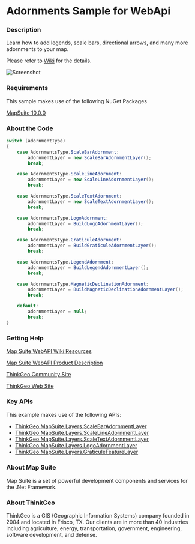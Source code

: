 # Adornments Sample for WebApi

### Description

Learn how to add legends, scale bars, directional arrows, and many more adornments to your map.

Please refer to [Wiki](http://wiki.thinkgeo.com/wiki/map_suite_web_for_webapi) for the details.

![Screenshot](https://github.com/ThinkGeo/AdornmentsSample-ForWebApi/blob/master/ScreenShot.png)

### Requirements
This sample makes use of the following NuGet Packages

[MapSuite 10.0.0](https://www.nuget.org/packages?q=ThinkGeo)

### About the Code
```csharp
switch (adornmentType)
{
    case AdornmentsType.ScaleBarAdornment:
        adornmentLayer = new ScaleBarAdornmentLayer();
        break;

    case AdornmentsType.ScaleLineAdornment:
        adornmentLayer = new ScaleLineAdornmentLayer();
        break;

    case AdornmentsType.ScaleTextAdornment:
        adornmentLayer = new ScaleTextAdornmentLayer();
        break;

    case AdornmentsType.LogoAdornment:
        adornmentLayer = BuildLogoAdornmentLayer();
        break;

    case AdornmentsType.GraticuleAdornment:
        adornmentLayer = BuildGraticuleAdornmentLayer();
        break;

    case AdornmentsType.LegendAdornment:
        adornmentLayer = BuildLegendAdornmentLayer();
        break;

    case AdornmentsType.MagneticDeclinationAdornment:
        adornmentLayer = BuildMagneticDeclinationAdornmentLayer();
        break;

    default:
        adornmentLayer = null;
        break;
}
```
### Getting Help

[Map Suite WebAPI Wiki Resources](http://wiki.thinkgeo.com/wiki/map_suite_web_for_webapi)

[Map Suite WebAPI Product Description](https://thinkgeo.com/ui-controls#web-platforms)

[ThinkGeo Community Site](http://community.thinkgeo.com/)

[ThinkGeo Web Site](http://www.thinkgeo.com)

### Key APIs
This example makes use of the following APIs:

- [ThinkGeo.MapSuite.Layers.ScaleBarAdornmentLayer](http://wiki.thinkgeo.com/wiki/api/thinkgeo.mapsuite.layers.scalebaradornmentlayer)
- [ThinkGeo.MapSuite.Layers.ScaleLineAdornmentLayer](http://wiki.thinkgeo.com/wiki/api/thinkgeo.mapsuite.layers.scalelineadornmentlayer)
- [ThinkGeo.MapSuite.Layers.ScaleTextAdornmentLayer](http://wiki.thinkgeo.com/wiki/api/thinkgeo.mapsuite.layers.scaletextadornmentlayer)
- [ThinkGeo.MapSuite.Layers.LogoAdornmentLayer](http://wiki.thinkgeo.com/wiki/api/thinkgeo.mapsuite.layers.logoadornmentlayer)
- [ThinkGeo.MapSuite.Layers.GraticuleFeatureLayer](http://wiki.thinkgeo.com/wiki/api/thinkgeo.mapsuite.layers.graticulefeaturelayer)

### About Map Suite
Map Suite is a set of powerful development components and services for the .Net Framework.

### About ThinkGeo
ThinkGeo is a GIS (Geographic Information Systems) company founded in 2004 and located in Frisco, TX. Our clients are in more than 40 industries including agriculture, energy, transportation, government, engineering, software development, and defense.
